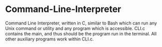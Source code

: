 # Command-Line-Interpreter
Command Line Interpreter, written in C, similar to Bash which can run any Unix command or utility and any program which is accessible.
CLI.c contains the main, and thus should be the program run in the terminal. All other auxiliary programs work within CLI.c.
